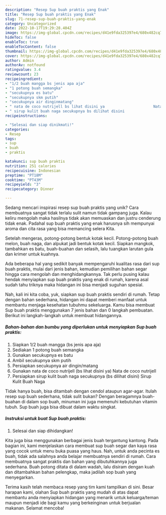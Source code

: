 ```yaml
---
description: "Resep Sup buah praktis yang Enak"
title: "Resep Sup buah praktis yang Enak"
slug: 71-resep-sup-buah-praktis-yang-enak
category: Uncategorized
date: 2022-10-17T19:29:28.404Z
image: https://img-global.cpcdn.com/recipes/d41e9fda325397e4/680x482cq70/sup-buah-praktis-foto-resep-utama.jpg
hideToc: false
enableToc: true
enableTocContent: false
thumbnail: https://img-global.cpcdn.com/recipes/d41e9fda325397e4/680x482cq70/sup-buah-praktis-foto-resep-utama.jpg
cover: https://img-global.cpcdn.com/recipes/d41e9fda325397e4/680x482cq70/sup-buah-praktis-foto-resep-utama.jpg
author: Admin
authorAv: notfound
ratingvalue: 3.4
reviewcount: 23
recipeingredient:
- "1/2 buah mangga bs jenis apa aja"
- "1 potong buah semangka"
- "secukupnya es batu"
- "secukupnya skm putih"
- "secukupnya air dinginmatang"
- " nata de coco nutrijell bs lihat disini ya                      Nata de coco nutrijell"
- " sirup kulit buah naga secukupnya bs dilihat disini                      Sirup Kulit Buah Naga"
recipeinstructions:

- "Selesai dan siap dinikmati!"
categories:
- Resep
tags:
- sup
- buah
- praktis

katakunci: sup buah praktis 
nutrition: 251 calories
recipecuisine: Indonesian
preptime: "PT18M"
cooktime: "PT43M"
recipeyield: "3"
recipecategory: Dinner

---
```





Sedang mencari inspirasi resep sup buah praktis yang unik? Cara membuatnya sangat tidak terlalu sulit namun tidak gampang juga. Kalau keliru mengolah maka hasilnya tidak akan memuaskan dan justru cenderung tidak enak. Padahal sup buah praktis yang enak harusnya sih mempunyai aroma dan cita rasa yang bisa memancing selera Kita.





Setelah mengeras, potong-potong bentuk kotak kecil. Potong-potong buah melon, buah naga, dan alpukat jadi bentuk kotak kecil. Siapkan mangkok, tambahkan es batu, buah-buahan dan selasih, lalu tuangkan larutan gula dan krimer untuk kuahnya.

Ada beberapa hal yang sedikit banyak mempengaruhi kualitas rasa dari sup buah praktis, mulai dari jenis bahan, kemudian pemilihan bahan segar hingga cara mengolah dan menghidangkannya. Tak perlu pusing kalau hendak menyiapkan sup buah praktis yang enak di rumah, karena asal sudah tahu triknya maka hidangan ini bisa menjadi suguhan spesial.






Nah, kali ini kita coba, yuk, siapkan sup buah praktis sendiri di rumah. Tetap dengan bahan sederhana, hidangan ini dapat memberi manfaat untuk membantu menjaga kesehatan tubuhmu sekeluarga. Kamu bisa membuat Sup buah praktis menggunakan 7 jenis bahan dan 0 langkah pembuatan. Berikut ini langkah-langkah untuk membuat hidangannya.

<!--inarticleads1-->

##### Bahan-bahan dan bumbu yang diperlukan untuk menyiapkan Sup buah praktis:

1. Siapkan 1/2 buah mangga (bs jenis apa aja)
1. Sediakan 1 potong buah semangka
1. Gunakan secukupnya es batu
1. Ambil secukupnya skm putih
1. Persiapkan secukupnya air dingin/matang
1. Gunakan  nata de coco nutrijell (bs lihat disini ya)                      Nata de coco nutrijell
1. Persiapkan  sirup kulit buah naga secukupnya (bs dilihat disini)                      Sirup Kulit Buah Naga


Tidak hanya buah, bisa ditambah dengan cendol ataupun agar-agar. Itulah resep sup buah sederhana, tidak sulit bukan? Dengan beragamnya buah-buahan di dalam sop buah, minuman ini juga memenuhi kebutuhan vitamin tubuh. Sup buah juga bisa dibuat dalam waktu singkat. 

<!--inarticleads2-->

##### Instruksi untuk buat Sup buah praktis:


1. Selesai dan siap dihidangkan!

Kita juga bisa menggunakan berbagai jenis buah tergantung kantong. Pada bagian ini, kami menjelaskan cara membuat sup buah segar dan kaya rasa yang cocok untuk menu buka puasa yang haus. Nah, untuk anda pecinta es buah, tidak ada salahnya anda belajar membuatnya sendiri di rumah. Cara membuatnya sangat praktis dan bahan yang dibutuhkannya juga sederhana. Buah potong ditata di dalam wadah, lalu disiram dengan kuah dan ditambahkan bahan pelengkap, maka jadilah sop buah yang menyegarkan. 

Terima kasih telah membaca resep yang tim kami tampilkan di sini. Besar harapan kami, olahan Sup buah praktis yang mudah di atas dapat membantu anda menyiapkan hidangan yang menarik untuk keluarga/teman maupun menjadi ide bagi kamu yang berkeinginan untuk berjualan makanan. Selamat mencoba!
